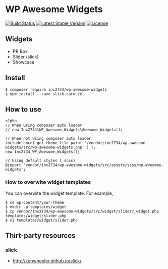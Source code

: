 # WP Awesome Widgets

[![Build Status](https://travis-ci.org/inc2734/wp-awesome-widgets.svg?branch=master)](https://travis-ci.org/inc2734/wp-awesome-widgets)
[![Latest Stable Version](https://poser.pugx.org/inc2734/wp-awesome-widgets/v/stable)](https://packagist.org/packages/inc2734/wp-awesome-widgets)
[![License](https://poser.pugx.org/inc2734/wp-awesome-widgets/license)](https://packagist.org/packages/inc2734/wp-awesome-widgets)

## Widgets

* PR Box
* Slider (slick)
* Showcase

## Install
```
$ composer require inc2734/wp-awesome-widgets
$ npm install --save slick-caroucel
```

## How to use
```
<?php
// When Using composer auto loader
// new Inc2734\WP_Awesome_Widgets\Awesome_Widgets();

// When not Using composer auto loader
include_once( get_theme_file_path( '/vendor/inc2734/wp-awesome-widgets/src/wp-awesome-widgets.php' ) );
new Inc2734_WP_Awesome_Widgets();
```

```
// Using default styles (.scss)
@import 'vendor/inc2734/wp-awesome-widgets/src/assets/scss/wp-awesome-widgets';
```

### How to overwite widget templates
You can overwite the widget template.
For example,

```
$ cd wp-content/your-theme
$ mkdir -p templates/widget
$ cp vendor/inc2734/wp-awesome-widgets/src/widget/slider/_widget.php templates/widget/slider.php
$ vi templates/widget/slider.php
```

## Thirt-party resources
### slick
* http://kenwheeler.github.io/slick/
